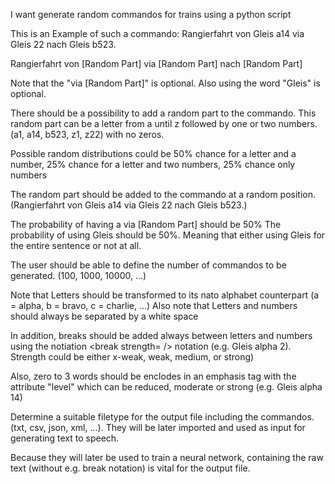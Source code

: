 I want generate random commandos for trains using a python script

This is an Example of such a commando: Rangierfahrt von Gleis a14 via Gleis 22 nach Gleis b523.

Rangierfahrt von [Random Part] via [Random Part] nach [Random Part]

Note that the "via [Random Part]" is optional. Also using the word "Gleis" is optional.

There should be a possibility to add a random part to the commando. 
This random part can be a letter from a until z followed by one or two numbers. (a1, a14, b523, z1, z22) with no zeros.

Possible random distributions could be 50% chance for a letter and a number, 25% chance for a letter and two numbers, 25% chance only numbers

The random part should be added to the commando at a random position. (Rangierfahrt von Gleis a14 via Gleis 22 nach Gleis b523.)

The probability of having a via [Random Part] should be 50%
The probability of using Gleis should be 50%. Meaning that either using Gleis for the entire sentence or not at all.

The user should be able to define the number of commandos to be generated. (100, 1000, 10000, ...)

Note that Letters should be transformed to its nato alphabet counterpart (a = alpha, b = bravo, c = charlie, ...)
Also note that Letters and numbers should always be separated by a white space

In addition, breaks should be added always between letters and numbers
using the notiation <break strength=<value> /> notation (e.g. Gleis alpha <break strength=short/> 2). Strength could be either x-weak, weak, medium, or strong)

Also, zero to 3 words should be enclodes in an emphasis tag with the attribute "level"
which can be reduced, moderate or strong (e.g. Gleis <emphasis level=moderate> alpha
14</emphasis>)

Determine a suitable filetype for the output file including the commandos. (txt, csv, json, xml, ...). They will be later imported and used as input for generating text to speech.

Because they will later be used to train a neural network, containing the raw text
(without e.g. break notation) is vital for the output file.
